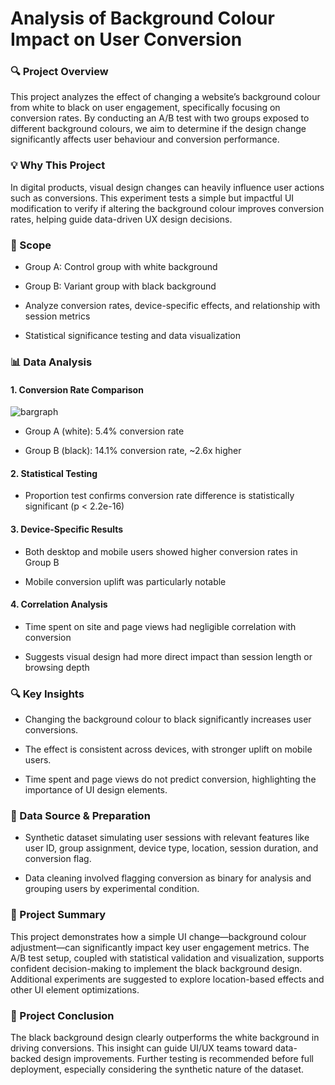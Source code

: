 # Analysis of Background Colour Impact on User Conversion

### **🔍 Project Overview**
This project analyzes the effect of changing a website’s background colour from white to black on user engagement, specifically focusing on conversion rates. By conducting an A/B test with two groups exposed to different background colours, we aim to determine if the design change significantly affects user behaviour and conversion performance.

### **💡 Why This Project**
In digital products, visual design changes can heavily influence user actions such as conversions. This experiment tests a simple but impactful UI modification to verify if altering the background colour improves conversion rates, helping guide data-driven UX design decisions.

### **🧩 Scope**

- Group A: Control group with white background

- Group B: Variant group with black background

- Analyze conversion rates, device-specific effects, and relationship with session metrics

- Statistical significance testing and data visualization

### **📊 Data Analysis**

#### 1. Conversion Rate Comparison

![bargraph](https://github.com/jiyoungk-0/Data-Science-Portfolio/blob/main/Background-colour-AB-Test/assets/bargraph.png)

- Group A (white): 5.4% conversion rate

- Group B (black): 14.1% conversion rate, ~2.6x higher

#### 2. Statistical Testing

- Proportion test confirms conversion rate difference is statistically significant (p < 2.2e-16)

#### 3. Device-Specific Results

- Both desktop and mobile users showed higher conversion rates in Group B

- Mobile conversion uplift was particularly notable

#### 4. Correlation Analysis

- Time spent on site and page views had negligible correlation with conversion

- Suggests visual design had more direct impact than session length or browsing depth

### **🔍 Key Insights**

- Changing the background colour to black significantly increases user conversions.

- The effect is consistent across devices, with stronger uplift on mobile users.

- Time spent and page views do not predict conversion, highlighting the importance of UI design elements.

### **📂 Data Source & Preparation**

- Synthetic dataset simulating user sessions with relevant features like user ID, group assignment, device type, location, session duration, and conversion flag.

- Data cleaning involved flagging conversion as binary for analysis and grouping users by experimental condition.

### **📝 Project Summary**
This project demonstrates how a simple UI change—background colour adjustment—can significantly impact key user engagement metrics. The A/B test setup, coupled with statistical validation and visualization, supports confident decision-making to implement the black background design. Additional experiments are suggested to explore location-based effects and other UI element optimizations.

### **🚀 Project Conclusion**
The black background design clearly outperforms the white background in driving conversions. This insight can guide UI/UX teams toward data-backed design improvements. Further testing is recommended before full deployment, especially considering the synthetic nature of the dataset.

